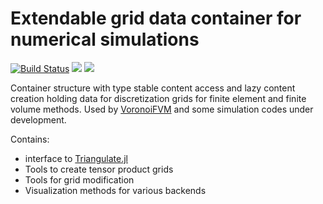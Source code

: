 # Extendable grid data container for numerical simulations

[![Build Status](https://img.shields.io/travis/j-fu/ExtendableGrids.jl/master.svg?label=Linux+MacOSX+Windows)](https://travis-ci.com/j-fu/ExtendableGrids.jl)
[![](https://img.shields.io/badge/docs-stable-blue.svg)](https://j-fu.github.io/ExtendableGrids.jl/stable)
[![](https://img.shields.io/badge/docs-dev-blue.svg)](https://j-fu.github.io/ExtendableGrids.jl/dev)


Container structure with type stable content access and lazy content creation holding data for discretization
grids for finite element and finite volume methods. 
Used by [VoronoiFVM](https://github.com/j-fu/VoronoiFVM.jl) and some simulation codes under development.

Contains:
- interface to [Triangulate.jl](https://github.com/JuliaGeometry/Triangulate.jl)
- Tools to create tensor product grids
- Tools for grid modification
- Visualization methods for various backends


